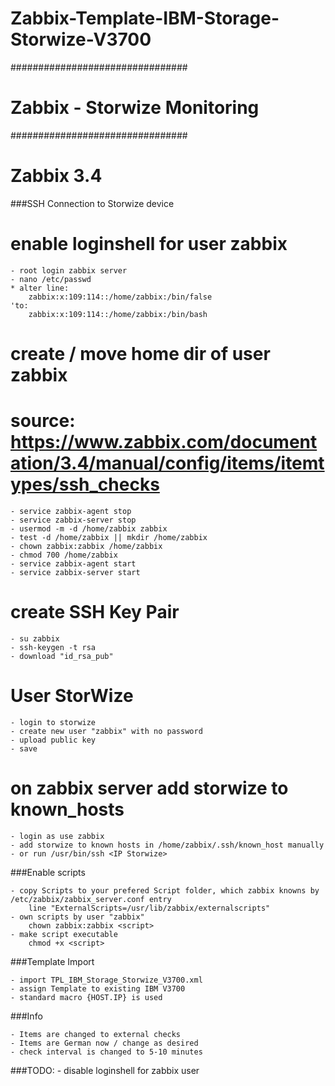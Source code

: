 # Zabbix-Template-IBM-Storage-Storwize-V3700
################################
# Zabbix - Storwize Monitoring #
################################
# Zabbix 3.4

###SSH Connection to Storwize device

# enable loginshell for user zabbix
	
	- root login zabbix server
	- nano /etc/passwd
	* alter line:
		zabbix:x:109:114::/home/zabbix:/bin/false
	'to:
		zabbix:x:109:114::/home/zabbix:/bin/bash
 
# create / move home dir of user zabbix
# source: https://www.zabbix.com/documentation/3.4/manual/config/items/itemtypes/ssh_checks

	- service zabbix-agent stop
	- service zabbix-server stop
	- usermod -m -d /home/zabbix zabbix
	- test -d /home/zabbix || mkdir /home/zabbix
	- chown zabbix:zabbix /home/zabbix
	- chmod 700 /home/zabbix
	- service zabbix-agent start
	- service zabbix-server start
	
# create SSH Key Pair
	
	- su zabbix
	- ssh-keygen -t rsa
	- download "id_rsa_pub"
	
# User StorWize

	- login to storwize
	- create new user "zabbix" with no password
	- upload public key
	- save

# on zabbix server add storwize to known_hosts

	- login as use zabbix
	- add storwize to known hosts in /home/zabbix/.ssh/known_host manually
	- or run /usr/bin/ssh <IP Storwize>

###Enable scripts
 
	- copy Scripts to your prefered Script folder, which zabbix knowns by /etc/zabbix/zabbix_server.conf entry
		line "ExternalScripts=/usr/lib/zabbix/externalscripts"
	- own scripts by user "zabbix"  
		chown zabbix:zabbix <script>
	- make script executable
		chmod +x <script>
	
###Template Import

	- import TPL_IBM_Storage_Storwize_V3700.xml
	- assign Template to existing IBM V3700
	- standard macro {HOST.IP} is used
	
###Info
	
	- Items are changed to external checks
	- Items are German now / change as desired
	- check interval is changed to 5-10 minutes

###TODO: 
	- disable loginshell for zabbix user
	
	
